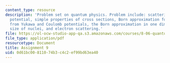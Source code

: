 ```yaml
---
content_type: resource
description: 'Problem set on quantum physics. Problem include: scattering from a reflectionless
  potential, simple properties of cross sections, Born approximation for scattering
  from Yukawa and Coulomb potentials, the Born approximation in one dimension, the
  size of nuclei, and electron scattering.'
file: https://ol-ocw-studio-app-qa.s3.amazonaws.com/courses/8-06-quantum-physics-iii-spring-2005/0d61bc00811074b3c4c2ef99bd63ea40_ps9.pdf
file_type: application/pdf
resourcetype: Document
title: Assignment 9
uid: 0d61bc00-8110-74b3-c4c2-ef99bd63ea40
---
```

